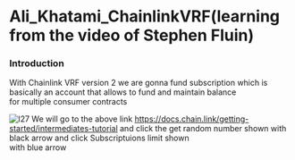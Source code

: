# Ali_Khatami_ChainlinkVRF(learning from the video of Stephen Fluin)

###  Introduction

With Chainlink VRF version 2 we are gonna fund subscription which is basically an account that allows to fund and maintain balance <br>
for multiple consumer contracts <br>

![l27](https://github.com/C191068/Ali_Khatami_ChainlinkVRF/assets/89090776/b4bf17b3-a103-431c-9db2-27ce81f490f2)
We will go to the above link https://docs.chain.link/getting-started/intermediates-tutorial
and click the get random number shown with black arrow and click Subscriptuions limit shown <br>
with blue arrow <br>


